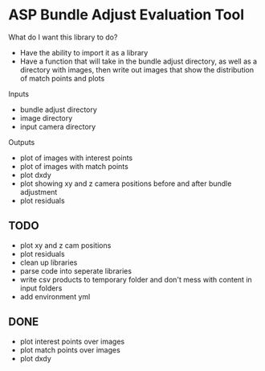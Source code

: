 # ASP Bundle Adjust Evaluation Tool
What do I want this library to do?

- Have the ability to import it as a library
- Have a function that will take in the bundle adjust directory, as well as a directory with images, then write out images that show the distribution of match points and plots

Inputs
- bundle adjust directory
- image directory
- input camera directory

Outputs
- plot of images with interest points
- plot of images with match points
- plot dxdy
- plot showing xy and z camera positions before and after bundle adjustment
- plot residuals


## TODO
- plot xy and z cam positions
- plot residuals
- clean up libraries
- parse code into seperate libraries
- write csv products to temporary folder and don't mess with content in input folders
- add environment yml

## DONE

- plot interest points over images
- plot match points over images
- plot dxdy


